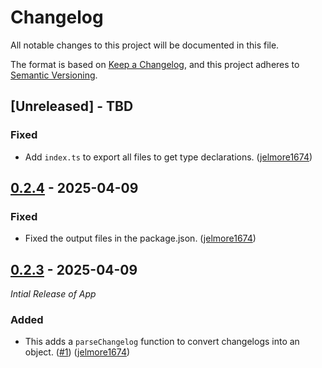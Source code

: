 # Changelog

All notable changes to this project will be documented in this file.

The format is based on [Keep a Changelog](https://keepachangelog.com/en/1.1.0/),
and this project adheres to [Semantic Versioning](https://semver.org/spec/v2.0.0.html).

## [Unreleased] - TBD

### Fixed

- Add `index.ts` to export all files to get type declarations. ([jelmore1674](https://github.com/jelmore1674))

## [0.2.4] - 2025-04-09

### Fixed

- Fixed the output files in the package.json. ([jelmore1674](https://github.com/jelmore1674))

## [0.2.3] - 2025-04-09

_Intial Release of App_

### Added

- This adds a `parseChangelog` function to convert changelogs into an object. ([#1](https://github.com/jelmore1674/changelog/pull/1)) ([jelmore1674](https://github.com/jelmore1674))


[0.2.4]: https://github.com/jelmore1674/changelog/releases/tag/v0.2.4
[0.2.3]: https://github.com/jelmore1674/changelog/releases/tag/v0.2.3